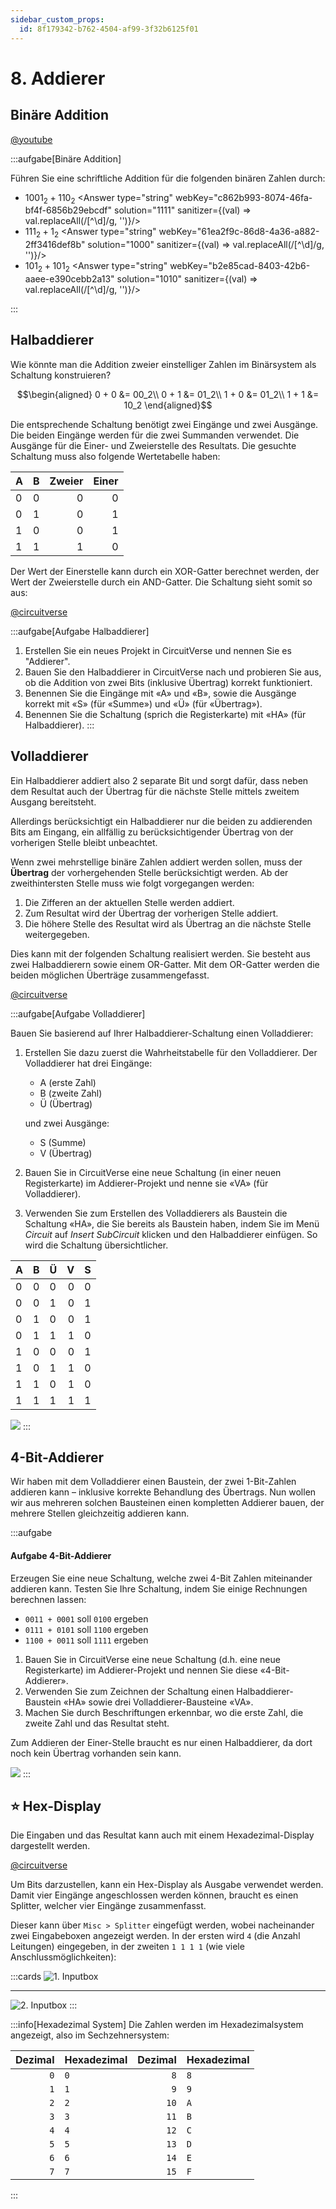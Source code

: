 ```yaml
---
sidebar_custom_props:
  id: 8f179342-b762-4504-af99-3f32b6125f01
---
```


# 8. Addierer

## Binäre Addition

[@youtube](https://www.youtube-nocookie.com/embed/x7ka0QwKciA)

:::aufgabe[Binäre Addition]
<Answer type="state" webKey="627b8aae-b77f-4e6e-8951-00c0b397f3b9" />

Führen Sie eine schriftliche Addition für die folgenden binären Zahlen durch:

- $1001_2 + 110_2$
  <Answer type="string" webKey="c862b993-8074-46fa-bf4f-6856b29ebcdf" solution="1111" sanitizer={(val) => val.replaceAll(/[^\d]/g, '')}/>
- $111_2 + 1_2$
  <Answer type="string" webKey="61ea2f9c-86d8-4a36-a882-2ff3416def8b" solution="1000" sanitizer={(val) => val.replaceAll(/[^\d]/g, '')}/>
- $101_2 + 101_2$
  <Answer type="string" webKey="b2e85cad-8403-42b6-aaee-e390cebb2a13" solution="1010" sanitizer={(val) => val.replaceAll(/[^\d]/g, '')}/>

:::

## Halbaddierer

Wie könnte man die Addition zweier einstelliger Zahlen im Binärsystem als Schaltung konstruieren?

$$\begin{aligned}
0 + 0 &= 00_2\\
0 + 1 &= 01_2\\
1 + 0 &= 01_2\\
1 + 1 &= 10_2
\end{aligned}$$

Die entsprechende Schaltung benötigt zwei Eingänge und zwei Ausgänge. Die beiden Eingänge werden für die zwei Summanden verwendet. Die Ausgänge für die Einer- und Zweierstelle des Resultats. Die gesuchte Schaltung muss also folgende Wertetabelle haben:

<div className="slim-table">

| A    | B    | Zweier | Einer |
| :--- | :--- | -----: | ----: |
| 0    | 0    |      0 |     0 |
| 0    | 1    |      0 |     1 |
| 1    | 0    |      0 |     1 |
| 1    | 1    |      1 |     0 |

</div>

Der Wert der Einerstelle kann durch ein XOR-Gatter berechnet werden, der Wert der Zweierstelle durch ein AND-Gatter. Die Schaltung sieht somit so aus:

[@circuitverse](https://circuitverse.org/simulator/embed/rothe-half-adder-vertical)

:::aufgabe[Aufgabe Halbaddierer]
<Answer type="state" webKey="c75944fb-cc94-4a78-8d91-dbeead45e9dd" />

1. Erstellen Sie ein neues Projekt in CircuitVerse und nennen Sie es "Addierer".
2. Bauen Sie den Halbaddierer in CircuitVerse nach und probieren Sie aus, ob die Addition von zwei Bits (inklusive Übertrag) korrekt funktioniert.
3. Benennen Sie die Eingänge mit «A» und «B», sowie die Ausgänge korrekt mit «S» (für «Summe») und «Ü» (für «Übertrag»).
4. Benennen Sie die Schaltung (sprich die Registerkarte) mit «HA» (für Halbaddierer).
:::

## Volladdierer

Ein Halbaddierer addiert also 2 separate Bit und sorgt dafür, dass neben dem Resultat auch der Übertrag für die nächste Stelle mittels zweitem Ausgang bereitsteht.

Allerdings berücksichtigt ein Halbaddierer nur die beiden zu addierenden Bits am Eingang, ein allfällig zu berücksichtigender Übertrag von der vorherigen Stelle bleibt unbeachtet.

Wenn zwei mehrstellige binäre Zahlen addiert werden sollen, muss der **Übertrag** der vorhergehenden Stelle berücksichtigt werden. Ab der zweithintersten Stelle muss wie folgt vorgegangen werden:

1. Die Zifferen an der aktuellen Stelle werden addiert.
2. Zum Resultat wird der Übertrag der vorherigen Stelle addiert.
3. Die höhere Stelle des Resultat wird als Übertrag an die nächste Stelle weitergegeben.

Dies kann mit der folgenden Schaltung realisiert werden. Sie besteht aus zwei Halbaddierern sowie einem OR-Gatter. Mit dem OR-Gatter werden die beiden möglichen Überträge zusammengefasst.

[@circuitverse](https://circuitverse.org/simulator/embed/rothe-full-adder-vertical)

:::aufgabe[Aufgabe Volladdierer]
<Answer type="state" webKey="9a0423f2-4aea-4361-99c5-c4b1009dee9d" />

Bauen Sie basierend auf Ihrer Halbaddierer-Schaltung einen Volladdierer:

1. Erstellen Sie dazu zuerst die Wahrheitstabelle für den Volladdierer. Der Volladdierer hat drei Eingänge:
    - A (erste Zahl)
    - B (zweite Zahl)
    - Ü (Übertrag)

    und zwei Ausgänge:

    - S (Summe)
    - V (Übertrag)

2. Bauen Sie in CircuitVerse eine neue Schaltung (in einer neuen Registerkarte) im Addierer-Projekt und nenne sie «VA» (für Volladdierer).
3. Verwenden Sie zum Erstellen des Volladdierers als Baustein die Schaltung «HA», die Sie bereits als Baustein haben, indem Sie im Menü _Circuit_ auf _Insert SubCircuit_ klicken und den Halbaddierer einfügen. So wird die Schaltung übersichtlicher.

<Solution webKey="e46e1f4f-3032-4c10-94c5-3bd0db8df748">

<div className="slim-table">

| A    | B    | Ü    |    V |    S |
| :--- | :--- | :--- | ---: | ---: |
| 0    | 0    | 0    |    0 |    0 |
| 0    | 0    | 1    |    0 |    1 |
| 0    | 1    | 0    |    0 |    1 |
| 0    | 1    | 1    |    1 |    0 |
| 1    | 0    | 0    |    0 |    1 |
| 1    | 0    | 1    |    1 |    0 |
| 1    | 1    | 0    |    1 |    0 |
| 1    | 1    | 1    |    1 |    1 |

</div>

![](images/09-cv-va.png)
</Solution>
:::

## 4-Bit-Addierer
Wir haben mit dem Volladdierer einen Baustein, der zwei 1-Bit-Zahlen addieren kann – inklusive korrekte Behandlung des Übertrags. Nun wollen wir aus mehreren solchen Bausteinen einen kompletten Addierer bauen, der mehrere Stellen gleichzeitig addieren kann.

:::aufgabe
<Answer type="state" webKey="a23144ba-e117-4c89-890f-680aebf0c533" />

#### Aufgabe 4-Bit-Addierer

Erzeugen Sie eine neue Schaltung, welche zwei 4-Bit Zahlen miteinander addieren kann. Testen Sie Ihre Schaltung, indem Sie einige Rechnungen berechnen lassen:

- `0011 + 0001` soll `0100` ergeben
- `0111 + 0101` soll `1100` ergeben
- `1100 + 0011` soll `1111` ergeben

1. Bauen Sie in CircuitVerse eine neue Schaltung (d.h. eine neue Registerkarte) im Addierer-Projekt und nennen Sie diese «4-Bit-Addierer».
2. Verwenden Sie zum Zeichnen der Schaltung einen Halbaddierer-Baustein «HA» sowie drei Volladdierer-Bausteine «VA».
3. Machen Sie durch Beschriftungen erkennbar, wo die erste Zahl, die zweite Zahl und das Resultat steht. 

<Hint>

Zum Addieren der Einer-Stelle braucht es nur einen Halbaddierer, da dort noch kein Übertrag vorhanden sein kann.
</Hint>

<Solution webKey="e46e1f4f-3032-4c10-94c5-3bd0db8df748">

![](images/09-cv-4-bit-adder.png)
</Solution>
:::

## ⭐️ Hex-Display

Die Eingaben und das Resultat kann auch mit einem Hexadezimal-Display dargestellt werden.

[@circuitverse](https://circuitverse.org/simulator/embed/hexdisplay-bb9aa46e-4626-442a-ba98-6589c6ab9df1)

Um Bits darzustellen, kann ein Hex-Display als Ausgabe verwendet werden. Damit vier Eingänge angeschlossen werden können, braucht es einen Splitter, welcher vier Eingänge zusammenfasst.

Dieser kann über `Misc > Splitter` eingefügt werden, wobei nacheinander zwei Eingabeboxen angezeigt werden. In der ersten wird `4` (die Anzahl Leitungen) eingegeben, in der zweiten `1 1 1 1` (wie viele Anschlussmöglichkeiten):

:::cards
![1. Inputbox](images/02-hex-display-q1.png)
***
![2. Inputbox](images/02-hex-display-q2.png)
:::

:::info[Hexadezimal System]
Die Zahlen werden im Hexadezimalsystem angezeigt, also im Sechzehnersystem:

<div className="slim-table">

| Dezimal | Hexadezimal | Dezimal | Hexadezimal |
| ------: | :---------- | ------: | :---------- |
|     `0` | `0`         |     `8` | `8`         |
|     `1` | `1`         |     `9` | `9`         |
|     `2` | `2`         |    `10` | `A`         |
|     `3` | `3`         |    `11` | `B`         |
|     `4` | `4`         |    `12` | `C`         |
|     `5` | `5`         |    `13` | `D`         |
|     `6` | `6`         |    `14` | `E`         |
|     `7` | `7`         |    `15` | `F`         |

</div>

:::
